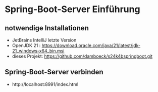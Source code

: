 # Spring-Boot-Server Einführung

## notwendige Installationen
* JetBrains IntelliJ letzte Version
* OpenJDK 21 : https://download.oracle.com/java/21/latest/jdk-21_windows-x64_bin.msi
* dieses Projekt: https://github.com/damboeck/s24k4bspringboot.git

## Spring-Boot-Server verbinden 
* http://localhost:8991/index.html

